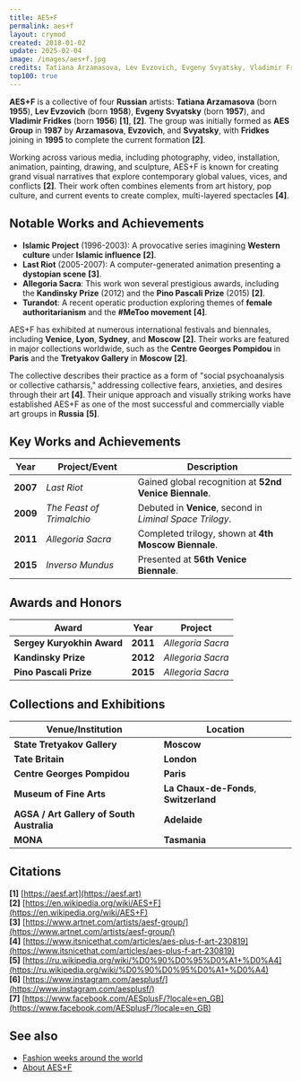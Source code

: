 ```yaml
---
title: AES+F
permalink: aes+f
layout: crymod
created: 2018-01-02
update: 2025-02-04
image: /images/aes+f.jpg
credits: Tatiana Arzamasova, Lev Evzovich, Evgeny Svyatsky, Vladimir Fridkes
top100: true
---
```


**AES+F** is a collective of four **Russian** artists: **Tatiana Arzamasova** (born **1955**), **Lev Evzovich** (born **1958**), **Evgeny Svyatsky** (born **1957**), and **Vladimir Fridkes** (born **1956**) **[1]**, **[2]**. The group was initially formed as **AES Group** in **1987** by **Arzamasova**, **Evzovich**, and **Svyatsky**, with **Fridkes** joining in **1995** to complete the current formation **[2]**.

Working across various media, including photography, video, installation, animation, painting, drawing, and sculpture, AES+F is known for creating grand visual narratives that explore contemporary global values, vices, and conflicts **[2]**. Their work often combines elements from art history, pop culture, and current events to create complex, multi-layered spectacles **[4]**.

## Notable Works and Achievements

- **Islamic Project** (1996-2003): A provocative series imagining **Western culture** under **Islamic influence** **[2]**.
- **Last Riot** (2005-2007): A computer-generated animation presenting a **dystopian scene** **[3]**.
- **Allegoria Sacra**: This work won several prestigious awards, including the **Kandinsky Prize** (2012) and the **Pino Pascali Prize** (2015) **[2]**.
- **Turandot**: A recent operatic production exploring themes of **female authoritarianism** and the **#MeToo movement** **[4]**.

AES+F has exhibited at numerous international festivals and biennales, including **Venice**, **Lyon**, **Sydney**, and **Moscow** **[2]**. Their works are featured in major collections worldwide, such as the **Centre Georges Pompidou** in **Paris** and the **Tretyakov Gallery** in **Moscow** **[2]**.

The collective describes their practice as a form of "social psychoanalysis or collective catharsis," addressing collective fears, anxieties, and desires through their art **[4]**. Their unique approach and visually striking works have established AES+F as one of the most successful and commercially viable art groups in **Russia** **[5]**.

## Key Works and Achievements

| **Year** | **Project/Event**                      | **Description**                           |  
|----------|----------------------------------------|-------------------------------------------|  
| **2007** | *Last Riot*                            | Gained global recognition at **52nd Venice Biennale**. |  
| **2009** | *The Feast of Trimalchio*              | Debuted in **Venice**, second in *Liminal Space Trilogy*. |  
| **2011** | *Allegoria Sacra*                      | Completed trilogy, shown at **4th Moscow Biennale**. |  
| **2015** | *Inverso Mundus*                       | Presented at **56th Venice Biennale**.         |  

## Awards and Honors

| **Award**                 | **Year** | **Project**         |  
|---------------------------|----------|---------------------|  
| **Sergey Kuryokhin Award**    | **2011** | *Allegoria Sacra*   |  
| **Kandinsky Prize**           | **2012** | *Allegoria Sacra*   |  
| **Pino Pascali Prize**        | **2015** | *Allegoria Sacra*   |  

## Collections and Exhibitions  

| **Venue/Institution**               | **Location**                  |  
|-------------------------------------|-------------------------------|  
| **State Tretyakov Gallery**             | **Moscow**                        |  
| **Tate Britain**                        | **London**                        |  
| **Centre Georges Pompidou**             | **Paris**                         |  
| **Museum of Fine Arts**                 | **La Chaux-de-Fonds**, **Switzerland**|  
| **AGSA / Art Gallery of South Australia** | **Adelaide**                    |  
| **MONA**                                | **Tasmania**                      |

## Citations

**[1]** [https://aesf.art](https://aesf.art)  
**[2]** [https://en.wikipedia.org/wiki/AES+F](https://en.wikipedia.org/wiki/AES+F)  
**[3]** [https://www.artnet.com/artists/aesf-group/](https://www.artnet.com/artists/aesf-group/)  
**[4]** [https://www.itsnicethat.com/articles/aes-plus-f-art-230819](https://www.itsnicethat.com/articles/aes-plus-f-art-230819)  
**[5]** [https://ru.wikipedia.org/wiki/%D0%90%D0%95%D0%A1+%D0%A4](https://ru.wikipedia.org/wiki/%D0%90%D0%95%D0%A1+%D0%A4)  
**[6]** [https://www.instagram.com/aesplusf/](https://www.instagram.com/aesplusf/)  
**[7]** [https://www.facebook.com/AESplusF/?locale=en_GB](https://www.facebook.com/AESplusF/?locale=en_GB)

## See also

+ [Fashion weeks around the world](fashion-weeks-around-the-world)
+ [About AES+F](aesf)

<!-- Prompt:  
- Не менять язык статьи, сохранять оригинальный язык.  
- Если тема оформлена как "Имя Фамилия", заголовок должен быть "Фамилия, Имя".  
- Изменить title: A Template на основной топик в статье.  
- Создать permalink: на основе title (без / пред и / после/)  
- Замени date: на created:  
- Замени update: хххх-хх-хх текущую дату в таком же формате  
- Изменить заголовок раздела "Citations" на ## Citations.  
- Оформить ссылки в разделе "Citations" в формате: **[x]** [URL](URL).  
- При ссылке на источник в тексте, использовать формат: **[x]**, **[x]**.  
- Убедиться, что номера цитат соответствуют записям в разделе "Citations".  
- Не применять форматирование **...** в строке credits:
- Сделать номера цитат кликабельными по указанному выше формату.  
- Добавить список связанных тем в том же формате.  
- Если есть списки с годами (при условии что они не содержат длинные предложения или ссылки) - конвертируй их в таблицы.  
- Выделяй даты, места, географические названия, адреса, имена собственные **таким образом**.  
- Использовать шаблон - "[Название темы](ссылка-на-тему)" для каждого пункта.  
- Раздел ## See also должен включаться автоматически в конец статьи.  
- Результат в md коде.  
- Оставить этот Prompt после редактирования в конце кода.  
-->
